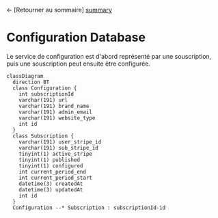 ← [Retourner au sommaire] [summary]


# Configuration Database

Le service de configuration est d'abord représenté par une souscription, puis une souscription peut ensuite être configurée.

```mermaid
classDiagram
  direction BT
  class Configuration {
    int subscriptionId
    varchar(191) url
    varchar(191) brand_name
    varchar(191) admin_email
    varchar(191) website_type
    int id
  }
  class Subscription {
    varchar(191) user_stripe_id
    varchar(191) sub_stripe_id
    tinyint(1) active_stripe
    tinyint(1) published
    tinyint(1) configured
    int current_period_end
    int current_period_start
    datetime(3) createdAt
    datetime(3) updatedAt
    int id
  }
  Configuration --* Subscription : subscriptionId-id


```


[summary]: ../README.md
